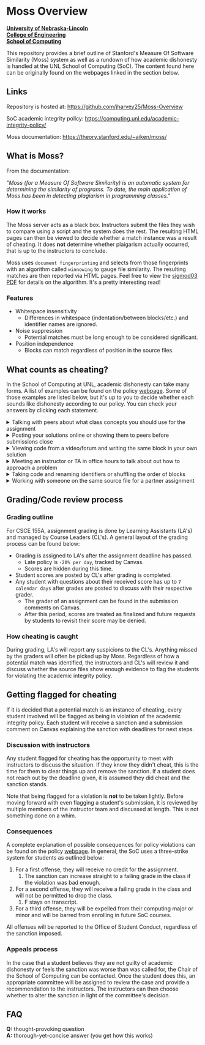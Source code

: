 # Moss Overview
**[University of Nebraska-Lincoln](https://unl.edu)**  
**[College of Engineering](https://engineering.unl.edu/)**  
**[School of Computing](https://computing.unl.edu/)**  

This repository provides a brief outline of Stanford's Measure Of Software Similarity (Moss) system 
as well as a rundown of how academic dishonesty is handled at the UNL School of Computing (SoC). The content found here can be originally found on the webpages linked in the section below.  

## Links
Repository is hosted at:
https://github.com/jharvey25/Moss-Overview

SoC academic integrity policy:
https://computing.unl.edu/academic-integrity-policy/

Moss documentation:
https://theory.stanford.edu/~aiken/moss/

## What is Moss?
From the documentation:  

_"Moss (for a Measure Of Software Similarity) is an automatic system for determining 
the similarity of programs. To date, the main application of Moss has been in detecting plagiarism in 
programming classes."_  

### How it works
The Moss server acts as a black box. Instructors submit the files they wish to compare using a script and 
the system does the rest. The resulting HTML pages can then be viewed to decide whether a match instance 
was a result of cheating. It does **not** determine whether plaigarism actually occurred, that is up to the 
instructors to conclude.  

Moss uses `document fingerprinting` and selects from those fingerprints with an algorithm called `winnowing` 
to gauge file similarity. The resulting matches are then reported via HTML pages. 
Feel free to view the [sigmod03 PDF](https://github.com/jharvey25/Moss-Overview/blob/main/documents/sigmod03.pdf) 
for details on the algorithm. It's a pretty interesting read!  

### Features
- Whitespace insensitivity
  - Differences in whitespace (indentation/between blocks/etc.) and identifier names are ignored.
- Noise suppression
  - Potential matches must be long enough to be considered significant.
- Position independence
  - Blocks can match regardless of position in the source files.

## What counts as cheating?  
In the School of Computing at UNL, academic dishonesty can take many forms. A list of examples can be found on the policy [webpage](https://computing.unl.edu/academic-integrity-policy/). Some of those examples are listed below, but it's up to you to decide whether each sounds like dishonesty according to our policy. You can check your answers by clicking each statement.  

<details>
  <summary>Talking with peers about what class concepts you should use for the assignment</summary>  
  
    Acting honestly! ^_^

    Hashing things out at a high level is often encouraged in comp sci courses.
    Note that "high level" just means "keep it general".

</details>

<details>
  <summary>Posting your solutions online or showing them to peers before submissions close</summary> 

    Acting dishonestly... >_<

    There’s a big difference between helping someone debug and helping them rewrite a whole block.  
    When in doubt, have them reach out to a TA to get help.

</details>

<details>
  <summary>Viewing code from a video/forum and writing the same block in your own solution</summary> 

    Acting dishonestly... >_<

    Every year, somebody will decide they’ve beaten the system by manually typing the copied code  
    instead of using copy/paste shortcuts.
    Avoiding cmd + c ≠ avoiding copying. It's not a loophole, people!
  
</details>

<details>
  <summary>Meeting an instructor or TA in office hours to talk about out how to approach a problem</summary> 

    Acting honestly! ^_^

    This is usually your safest bet when it comes to getting help! They know exactly what kind of 
    solution you should be working toward and can provide tips that won't get you in trouble.
  
</details>

<details>
  <summary>Taking code and renaming identifiers or shuffling the order of blocks</summary> 

    Acting dishonestly... >_<

    Seems like a pretty straightforward one, this is an example of deliberately trying to "trick" graders.
    If you feel the need to do this with your file, you're likely already about to get caught.
  
</details>

<details>
  <summary>Working with someone on the same source file for a partner assignment</summary> 

    Acting honestly! ^_^

    When instructors explicitly allow working together for an assignment, they'll make it clear.
    By default, you can safely assume no direct collaboration is allowed on coding assignments.
  
</details>

## Grading/Code review process

### Grading outline
For CSCE 155A, assignment grading is done by Learning Assistants (LA's) and managed by Course Leaders (CL's). A general layout of the grading process can be found below:  

- Grading is assigned to LA's after the assignment deadline has passed.
  - Late policy is `-20% per day`, tracked by Canvas.
  - Scores are hidden during this time.
- Student scores are posted by CL's after grading is completed.
- Any student with questions about their received score has up to `7 calendar days` after grades are posted to discuss with their respective grader.
  - The grader of an assignment can be found in the submission comments on Canvas.
  - After this period, scores are treated as finalized and future requests by students to revisit their score may be denied.

### How cheating is caught
During grading, LA's will report any suspicions to the CL's. Anything missed by the graders will often be picked up by Moss. Regardless of how a potential match was identified, the instructors and CL's will review it and discuss whether the source files show enough evidence to flag the students for violating the academic integrity policy.  

## Getting flagged for cheating
If it is decided that a potential match is an instance of cheating, every student involved will be flagged as being in violation of the academic integrity policy. Each student will receive a sanction and a submission comment on Canvas explaining the sanction with deadlines for next steps.  

### Discussion with instructors 
Any student flagged for cheating has the opportunity to meet with instructors to discuss the situation. If they know they didn't cheat, this is the time for them to clear things up and remove the sanction. If a student does not reach out by the deadline given, it is assumed they did cheat and the sanction stands.  

Note that being flagged for a violation is **not** to be taken lightly. Before moving forward with even flagging a student's submission, it is reviewed by multiple members of the instructor team and discussed at length. This is not something done on a whim.  

### Consequences
A complete explanation of possible consequences for policy violations can be found on the policy [webpage](https://computing.unl.edu/academic-integrity-policy/). In general, the SoC uses a three-strike system for students as outlined below:  

1. For a first offense, they will receive no credit for the assignment.
   1. The sanction can increase straight to a failing grade in the class if the violation was bad enough.
2. For a second offense, they will receive a failing grade in the class and will not be permitted to drop the class.
   1. F stays on transcript.
3. For a third offense, they will be expelled from their computing major or minor and will be barred from enrolling in future SoC courses.

All offenses will be reported to the Office of Student Conduct, regardless of the sanction imposed.  

### Appeals process
In the case that a student believes they are not guilty of academic dishonesty or feels the sanction was worse than was called for, the Chair of the School of Computing can be contacted. Once the student does this, an appropriate committee will be assigned to review the case and provide a recommendation to the instructors. The instructors can then choose whether to alter the sanction in light of the committee's decision.  

## FAQ 
**Q:** thought-provoking question  
**A:** thorough-yet-concise answer (you get how this works)  